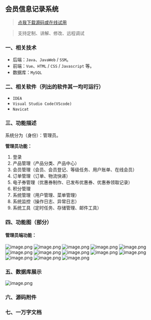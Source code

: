## 会员信息记录系统

> [点我下载源码或在线试用](https://www.notmaker.com/detail/1b79c65ce82d4c1cacd29a8125ac5070/ghb20250812) 

> 支持定制、讲解、修改、远程调试

### 一、相关技术
- 后端：`Java`、`JavaWeb` / `SSM`。
- 前端：`Vue`、`HTML` / `CSS` / `Javascript` 等。
- 数据库：`MySQL`

### 二、相关软件（列出的软件其一均可运行）
- `IDEA`
- `Visual Studio Code(VScode)`
- `Navicat`

### 三、功能描述
系统分为（身份）：管理员。

**管理员功能：**
1. 登录
2. 产品管理（产品分类、产品中心）
3. 会员管理（会员、会员登记、等级任务、用户账单、在线会员）
4. 订单管理（订单、物流快递）
5. 电子券管理（优惠券制作、已发布优惠券、优惠券领取记录）
6. 积分管理
7. 系统管理（用户管理、菜单管理）
8. 系统监控（操作日志、异常日志）
9. 系统工具（定时任务、存储管理、邮件工具）

### 四、功能图（部分）

#### 管理员端功能：
![image.png](https://store.ptcc9.top/notmaker/user_upload/02dab151e8504d5890fa01c3c12255bd/2025-02-28%2000:06:55_image.png)
![image.png](https://store.ptcc9.top/notmaker/user_upload/02dab151e8504d5890fa01c3c12255bd/2025-02-28%2000:07:38_image.png)
![image.png](https://store.ptcc9.top/notmaker/user_upload/02dab151e8504d5890fa01c3c12255bd/2025-02-28%2000:07:47_image.png)
![image.png](https://store.ptcc9.top/notmaker/user_upload/02dab151e8504d5890fa01c3c12255bd/2025-02-28%2000:07:54_image.png)
![image.png](https://store.ptcc9.top/notmaker/user_upload/02dab151e8504d5890fa01c3c12255bd/2025-02-28%2000:08:00_image.png)
![image.png](https://store.ptcc9.top/notmaker/user_upload/02dab151e8504d5890fa01c3c12255bd/2025-02-28%2000:08:06_image.png)
![image.png](https://store.ptcc9.top/notmaker/user_upload/02dab151e8504d5890fa01c3c12255bd/2025-02-28%2000:08:11_image.png)
![image.png](https://store.ptcc9.top/notmaker/user_upload/02dab151e8504d5890fa01c3c12255bd/2025-02-28%2000:08:18_image.png)
![image.png](https://store.ptcc9.top/notmaker/user_upload/02dab151e8504d5890fa01c3c12255bd/2025-02-28%2000:08:25_image.png)
![image.png](https://store.ptcc9.top/notmaker/user_upload/02dab151e8504d5890fa01c3c12255bd/2025-02-28%2000:08:31_image.png)
![image.png](https://store.ptcc9.top/notmaker/user_upload/02dab151e8504d5890fa01c3c12255bd/2025-02-28%2000:08:37_image.png)
![image.png](https://store.ptcc9.top/notmaker/user_upload/02dab151e8504d5890fa01c3c12255bd/2025-02-28%2000:08:44_image.png)
![image.png](https://store.ptcc9.top/notmaker/user_upload/02dab151e8504d5890fa01c3c12255bd/2025-02-28%2000:09:16_image.png)
### 五、数据库展示
![image.png](https://store.ptcc9.top/notmaker/user_upload/02dab151e8504d5890fa01c3c12255bd/2025-02-28%2000:09:51_image.png)
### 六、源码附件

### 七、一万字文档

